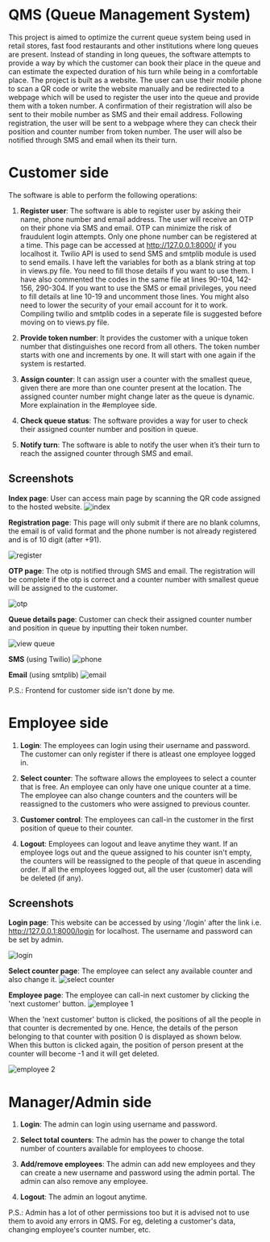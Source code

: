 # QMS (Queue Management System)
This project is aimed to optimize the current queue system being used in retail
stores, fast food restaurants and other institutions where long queues are present.
Instead of standing in long queues, the software attempts to provide a way by which
the customer can book their place in the queue and can estimate the expected
duration of his turn while being in a comfortable place. The project is built as a
website. The user can use their mobile phone to scan a QR code or write the website
manually and be redirected to a webpage which will be used to register the user into
the queue and provide them with a token number. A confirmation of their registration will also
be sent to their mobile number as SMS and their email address. Following
registration, the user will be sent to a webpage where they can check their position and counter number from token number. 
The user will also be notified through SMS and email when its their turn.

# Customer side
The software is able to perform the following operations:
1. **Register user**: The software is able to register user by asking their name, phone number
and email address. The user will receive an OTP on their phone via SMS and email.
OTP can minimize the risk of fraudulent login attempts. Only one phone number can be registered at a time. 
This page can be accessed at http://127.0.0.1:8000/ if you localhost it. Twilio API is used to send SMS and smtplib module is used to send emails. I have left the variables for both as a blank string at top in views.py file. You need to fill those details if you want to use them. I have also commented the codes in the same file at lines 90-104, 142-156, 290-304. If you want to use the SMS or email privileges, you need to fill details at line 10-19 and uncomment those lines. You might also need to lower the security of your email account for it to work. Compiling twilio and smtplib codes in a seperate file is suggested before moving on to views.py file.

2. **Provide token number**: It provides the customer with a unique token number that distinguishes
one record from all others. The token number starts with one and increments by one. It will start with one again if the system is restarted.

3. **Assign counter**: It can assign user a counter with the smallest queue,
given there are more than one counter present at the location. The assigned counter number might change later as the queue is dynamic. More explaination in the #employee side.

4. **Check queue status**: The software provides a way for user to check their assigned counter number and position in queue.

5. **Notify turn**: The software is able to notify the user when it’s their turn to reach
the assigned counter through SMS and email.

## Screenshots

**Index page**: User can access main page by scanning the QR code assigned to the hosted website.
![index](https://user-images.githubusercontent.com/67970877/150690882-bc540f4e-52d0-409a-9577-6f45d40e7f88.PNG)

**Registration page**: This page will only submit if there are no blank columns, the email is of valid format and the phone number is not already registered and is of 10 digit (after +91).

![register](https://user-images.githubusercontent.com/67970877/150690983-549f507d-5345-4b7e-8ec1-e2b249d184bb.PNG)

**OTP page**: The otp is notified through SMS and email. The registration will be complete if the otp is correct and a counter number with smallest queue will be assigned to the customer. 

![otp](https://user-images.githubusercontent.com/67970877/150690278-7eba1a13-1cbe-4837-aa11-3a07c30b3542.PNG)

**Queue details page**: Customer can check their assigned counter number and position in queue by inputting their token number.

![view queue](https://user-images.githubusercontent.com/67970877/150691132-efbd614e-c5bb-434d-84e8-0d8a3088e7f4.PNG)

**SMS** (using Twilio)
![phone](https://user-images.githubusercontent.com/67970877/150690633-843b34e0-3b34-4ddc-85f9-00b943c64704.jpeg)

**Email** (using smtplib)
![email](https://user-images.githubusercontent.com/67970877/150690637-2958e310-cf39-4c65-aaf5-0cfe07c8f316.PNG)

P.S.: Frontend for customer side isn't done by me.

# Employee side
1. **Login**: The employees can login using their username and password. The customer can only register if there is atleast one employee logged in.

2. **Select counter**: The software allows the employees to select a counter that is free. An employee can only have one unique counter at a time. The employee can also change counters and the counters will be reassigned to the customers who were assigned to previous counter.

3. **Customer control**: The employees can call-in the customer in the first position of queue to their counter. 

4. **Logout**: Employees can logout and leave anytime they want. If an employee logs out and the queue assigned to his counter isn't empty, the counters will be reassigned to the people of that queue in ascending order. If all the employees logged out, all the user (customer) data will be deleted (if any).

## Screenshots
**Login page**: This website can be accessed by using '/login' after the link i.e. http://127.0.0.1:8000/login for localhost. The username and password can be set by admin.

![login](https://user-images.githubusercontent.com/67970877/150784909-f531f2a4-76d6-41c5-8422-f605cfa44aaa.PNG)

**Select counter page**: The employee can select any available counter and also change it.
![select counter](https://user-images.githubusercontent.com/67970877/150784960-42ef6272-aeda-43ed-9036-d1791b43f0f7.PNG)

**Employee page**: The employee can call-in next customer by clicking the 'next customer' button. 
![employee 1](https://user-images.githubusercontent.com/67970877/150784983-b89fc2ae-7d80-40a6-a6bc-8aeb4070f807.PNG)

When the 'next customer' button is clicked, the positions of all the people in that counter is decremented by one. Hence, the details of the person belonging to that counter with position 0 is displayed as shown below. When this button is clicked again, the position of person present at the counter will become -1 and it will get deleted.

![employee 2](https://user-images.githubusercontent.com/67970877/150784994-da7c4b31-17b5-4c47-b35b-c166721f474c.PNG)


# Manager/Admin side
1. **Login**: The admin can login using username and password.

2. **Select total counters**: The admin has the power to change the total number of counters available for employees to choose.

3. **Add/remove employees**: The admin can add new employees and they can create a new username and password using the admin portal. The admin can also remove any employee.

4. **Logout**: The admin an logout anytime.

P.S.: Admin has a lot of other permissions too but it is advised not to use them to avoid any errors in QMS. For eg, deleting a customer's data, changing employee's counter number, etc.
